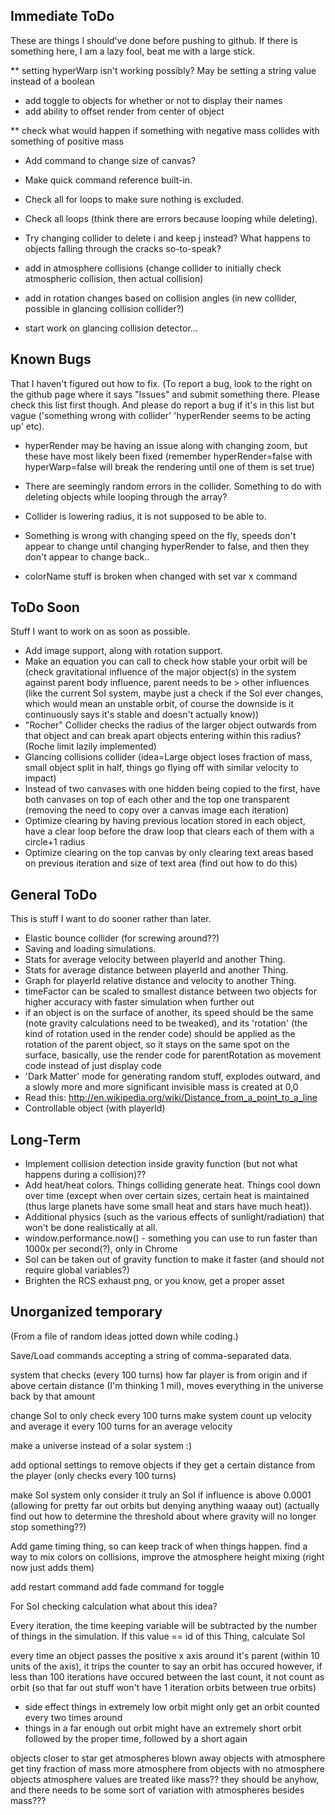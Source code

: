 Immediate ToDo
--------------

These are things I should've done before pushing to github. If there is something here, I am a lazy fool, beat me with a large stick.

** setting hyperWarp isn't working possibly? May be setting a string value instead of a boolean

* add toggle to objects for whether or not to display their names
* add ability to offset render from center of object

** check what would happen if something with negative mass collides with something of positive mass

* Add command to change size of canvas?
* Make quick command reference built-in.

* Check all for loops to make sure nothing is excluded.
* Check all loops (think there are errors because looping while deleting).
* Try changing collider to delete i and keep j instead? What happens to objects falling through
  the cracks so-to-speak?

* add in atmosphere collisions (change collider to initially check atmospheric collision, then actual collision)
* add in rotation changes based on collision angles (in new collider, possible in glancing collision collider?)
* start work on glancing collision detector...

Known Bugs
----------

That I haven't figured out how to fix. (To report a bug, look to the right on the github page where it says "Issues" and submit something
there. Please check this list first though. And please do report a bug if it's in this list but vague ('something wrong with collider'
'hyperRender seems to be acting up' etc).

* hyperRender may be having an issue along with changing zoom, but these have most likely been fixed (remember hyperRender=false with
  hyperWarp=false will break the rendering until one of them is set true)
* There are seemingly random errors in the collider. Something to do with deleting objects while looping through the array?

* Collider is lowering radius, it is not supposed to be able to.
* Something is wrong with changing speed on the fly, speeds don't appear to change until changing hyperRender to false, and then
  they don't appear to change back..

* colorName stuff is broken when changed with set var x command

ToDo Soon
---------

Stuff I want to work on as soon as possible.

* Add image support, along with rotation support.
* Make an equation you can call to check how stable your orbit will be (check gravitational influence
  of the major object(s) in the system against parent body influence, parent
  needs to be > other influences (like the current SoI system, maybe just a check if the SoI ever changes,
  which would mean an unstable orbit, of course the downside is it continuously says it's stable and doesn't actually know))
* "Rocher" Collider checks the radius of the larger object outwards from that object and can break
  apart objects entering within this radius? (Roche limit lazily implemented)
* Glancing collisions collider (idea=Large object loses fraction of mass, small object split in
  half, things go flying off with similar velocity to impact)
* Instead of two canvases with one hidden being copied to the first, have both canvases on top of each other and the top one transparent (removing the need to copy over a canvas image each iteration)
* Optimize clearing by having previous location stored in each object, have a clear loop before the draw loop that clears each of them with a circle+1 radius
* Optimize clearing on the top canvas by only clearing text areas based on previous iteration and size of text area (find out how to do this)

General ToDo
------------

This is stuff I want to do sooner rather than later.

* Elastic bounce collider (for screwing around??)
* Saving and loading simulations.
* Stats for average velocity between playerId and another Thing.
* Stats for average distance between playerId and another Thing.
* Graph for playerId relative distance and velocity to another Thing.
* timeFactor can be scaled to smallest distance between two objects for higher accuracy with
  faster simulation when further out
* if an object is on the surface of another, its speed should be the same (note gravity calculations need to be tweaked),
  and its 'rotation' (the kind of rotation used in the render code) should be applied as the rotation of the parent object,
  so it stays on the same spot on the surface, basically, use the render code for parentRotation as movement code instead
  of just display code
* 'Dark Matter' mode for generating random stuff, explodes outward, and a slowly more and more significant
  invisible mass is created at 0,0
* Read this: http://en.wikipedia.org/wiki/Distance_from_a_point_to_a_line
* Controllable object (with playerId)

Long-Term
---------

* Implement collision detection inside gravity function (but not what happens during a collision)??
* Add heat/heat colors. Things colliding generate heat. Things cool down over time (except when over
  certain sizes, certain heat is maintained (thus large planets have some small heat and stars have much heat)).
* Additional physics (such as the various effects of sunlight/radiation) that won't be done realistically
  at all.
* window.performance.now() - something you can use to run faster than 1000x per second(?), only in Chrome
* SoI can be taken out of gravity function to make it faster (and should not require global variables?)
* Brighten the RCS exhaust png, or you know, get a proper asset

Unorganized temporary
---------------------

(From a file of random ideas jotted down while coding.)

Save/Load commands accepting a string of comma-separated data.

system that checks (every 100 turns) how far player is from origin and if above certain distance (I'm thinking 1 mil), moves everything
in the universe back by that amount

change SoI to only check every 100 turns
make system count up velocity and average it every 100 turns for an average velocity

make a universe instead of a solar system :)

add optional settings to remove objects if they get a certain distance from the player (only checks every 100 turns)

make SoI system only consider it truly an SoI if influence is above 0.0001 (allowing for pretty far out orbits but denying anything waaay out)
(actually find out how to determine the threshold about where gravity will no longer stop something??)

Add game timing thing, so can keep track of when things happen.
find a way to mix colors on collisions, improve the atmosphere height mixing (right now just adds them)

add restart command
add fade command for toggle

For SoI checking calculation what about this idea?

Every iteration, the time keeping variable will be subtracted by the number of things in the simulation.
If this value == id of this Thing, calculate SoI

every time an object passes the positive x axis around it's parent (within 10 units of the axis), it trips the counter to say an orbit has occured
however, if less than 100 iterations have occured between the last count, it not count as orbit (so that far out stuff won't have 1 iteration orbits between true orbits)
- side effect things in extremely low orbit might only get an orbit counted every two times around
- things in a far enough out orbit might have an extremely short orbit followed by the proper time, followed by a short again

objects closer to star get atmospheres blown away
objects with atmosphere get tiny fraction of mass more atmosphere from objects with no atmosphere
objects atmosphere values are treated like mass?? they should be anyhow, and there needs to be some sort of variation with atmospheres besides mass???